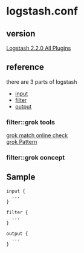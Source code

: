 # logstash.conf
## version
[Logstash 2.2.0 All Plugins](https://www.elastic.co/downloads/past-releases/logstash-2-2-0-all-plugins)

## reference
there are 3 parts of logstash
 - [input](https://www.elastic.co/guide/en/logstash/current/input-plugins.html)
 - [filter](https://www.elastic.co/guide/en/logstash/current/filter-plugins.html)
 - [output](https://www.elastic.co/guide/en/logstash/current/output-plugins.html)
 
### filter::grok tools
  [grok match online check](http://grokconstructor.appspot.com/do/match) <br/>
  [grok Pattern](https://github.com/elastic/logstash/blob/v1.4.2/patterns/grok-patterns) <br/>
### filter::grok concept

## Sample
```Shell
input {
  ...
}

filter {
  ...
}

output {
  ...
}
```
